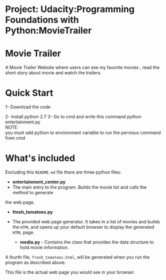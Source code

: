 # Project: Udacity:Programming Foundations with Python:MovieTrailer
# Movie Trailer 

A Movie Trailer Website where users can see my favorite movies , read the short story about movie and watch the trailers.

 
# Quick Start

  
1- Download the code
 
2- Install python 2.7
3- Go to cmd and write this command  python entertainment.py <br>
NOTE:<br>
you must add python to environment variable to run the pervious command from cmd



# What's included

Excluding this `README.md`
 file there are three python files:

 
 - **entertainment_center.py** 
- The main entry to the program. Builds the movie list and calls the method to generate
  
 the web page.
  - **fresh_tomatoes.py** 
- The provided web page generator.
 It takes in a list of movies and builds the `HTML`
 and opens up
  your default browser to display the generated `HTML` page.

  - **media.py** - Contains the class that provides the data structure to hold movie information.

  
A fourth file, `fresh_tomatoes.html`, will be generated when you run the program as described above.
 
This file is the actual web page you would see in your browser.

#